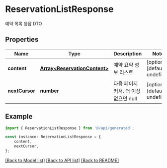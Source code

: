# ReservationListResponse

예약 목록 응답 DTO

## Properties

Name | Type | Description | Notes
------------ | ------------- | ------------- | -------------
**content** | [**Array&lt;ReservationContent&gt;**](ReservationContent.md) | 예약 요약 정보 리스트 | [optional] [default to undefined]
**nextCursor** | **number** | 다음 페이지 커서. 더 이상 없으면 null | [optional] [default to undefined]

## Example

```typescript
import { ReservationListResponse } from '@/api/generated';

const instance: ReservationListResponse = {
    content,
    nextCursor,
};
```

[[Back to Model list]](../README.md#documentation-for-models) [[Back to API list]](../README.md#documentation-for-api-endpoints) [[Back to README]](../README.md)
